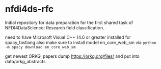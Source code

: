 # nfdi4ds-rfc
Initial repository for data preparation for the first shared task of NFDI4DataScience: Research field classification.

need to have Microsoft Visual C++ 14.0 or greater installed for spacy_fastlang
also make sure to install model en_core_web_sm via ```python -m spacy download en_core_web_sm```

get newest ORKG_papers dump https://orkg.org/files/ and put into data/orkg_abstracts
